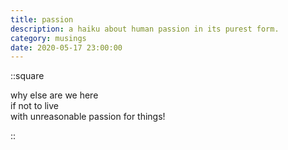```yaml
---
title: passion
description: a haiku about human passion in its purest form.
category: musings
date: 2020-05-17 23:00:00
---
```


::square

why else are we here  
if not to live  
with unreasonable passion for things!

::
